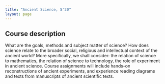 ```yaml
---
title: "Ancient Science, S'20"
layout: page
---
```



## Course description

What are the goals, methods and subject matter of science? How does science relate to the broader social, religious and intellectual context of the ancient world? More specifically, we shall consider: the relation of science to mathematics, the relation of science to technology, the role of experiment in ancient science. Course assignments will include hands-on reconstructions of ancient experiments, and experience reading diagrams and texts from manuscripts of ancient scientific texts.
